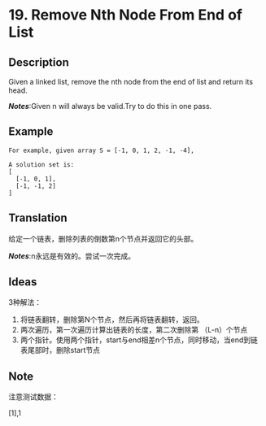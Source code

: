 # 19. Remove Nth Node From End of List
## Description
Given a linked list, remove the nth node from the end of list and return its head.

***Notes***:Given n will always be valid.Try to do this in one pass.
## Example
```$xslt
For example, given array S = [-1, 0, 1, 2, -1, -4],

A solution set is:
[
  [-1, 0, 1],
  [-1, -1, 2]
]
```
## Translation
给定一个链表，删除列表的倒数第n个节点并返回它的头部。

***Notes***:n永远是有效的。尝试一次完成。

## Ideas
3种解法：

1. 将链表翻转，删除第N个节点，然后再将链表翻转，返回。
2. 两次遍历，第一次遍历计算出链表的长度，第二次删除第 （L-n）个节点
3. 两个指针。使用两个指针，start与end相差n个节点，同时移动，当end到链表尾部时，删除start节点
## Note
注意测试数据：

[1],1